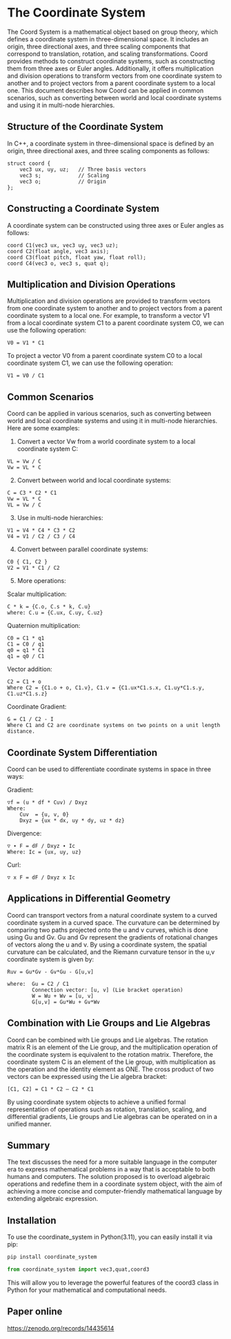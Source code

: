 # The Coordinate System
The Coord System is a mathematical object based on group theory, which defines a coordinate system in three-dimensional space. It includes an origin, three directional axes, and three scaling components that correspond to translation, rotation, and scaling transformations. Coord provides methods to construct coordinate systems, such as constructing them from three axes or Euler angles. Additionally, it offers multiplication and division operations to transform vectors from one coordinate system to another and to project vectors from a parent coordinate system to a local one. This document describes how Coord can be applied in common scenarios, such as converting between world and local coordinate systems and using it in multi-node hierarchies.

## Structure of the Coordinate System

In C++, a coordinate system in three-dimensional space is defined by an origin, three directional axes, and three scaling components as follows:

```
struct coord {
    vec3 ux, uy, uz;   // Three basis vectors
    vec3 s;            // Scaling
    vec3 o;            // Origin
};
```

## Constructing a Coordinate System

A coordinate system can be constructed using three axes or Euler angles as follows:

```
coord C1(vec3 ux, vec3 uy, vec3 uz);
coord C2(float angle, vec3 axis); 
coord C3(float pitch, float yaw, float roll);
coord C4(vec3 o, vec3 s, quat q); 
```

## Multiplication and Division Operations

Multiplication and division operations are provided to transform vectors from one coordinate system to another and to project vectors from a parent coordinate system to a local one. For example, to transform a vector V1 from a local coordinate system C1 to a parent coordinate system C0, we can use the following operation:

```
V0 = V1 * C1
```

To project a vector V0 from a parent coordinate system C0 to a local coordinate system C1, we can use the following operation:

```
V1 = V0 / C1
```

## Common Scenarios

Coord can be applied in various scenarios, such as converting between world and local coordinate systems and using it in multi-node hierarchies. Here are some examples:

1. Convert a vector Vw from a world coordinate system to a local coordinate system C:

```
VL = Vw / C   
Vw = VL * C 
```

2. Convert between world and local coordinate systems:

```
C = C3 * C2 * C1
Vw = VL * C
VL = Vw / C
```

3. Use in multi-node hierarchies:

```
V1 = V4 * C4 * C3 * C2 
V4 = V1 / C2 / C3 / C4
```

4. Convert between parallel coordinate systems:

```
C0 { C1, C2 }
V2 = V1 * C1 / C2
```

5. More operations:

Scalar multiplication:

```
C * k = {C.o, C.s * k, C.u}
where: C.u = {C.ux, C.uy, C.uz}
```

Quaternion multiplication:

```
C0 = C1 * q1 
C1 = C0 / q1
q0 = q1 * C1
q1 = q0 / C1
```

Vector addition:

```
C2 = C1 + o
Where C2 = {C1.o + o, C1.v}, C1.v = {C1.ux*C1.s.x, C1.uy*C1.s.y, C1.uz*C1.s.z}
```

Coordinate Gradient:
```
G = C1 / C2 - I
Where C1 and C2 are coordinate systems on two points on a unit length distance.
```
## Coordinate System Differentiation

Coord can be used to differentiate coordinate systems in space in three ways:

Gradient: 

```
▽f = (u * df * Cuv) / Dxyz
Where:
    Cuv  = {u, v, 0}
    Dxyz = {ux * dx, uy * dy, uz * dz}
```

Divergence:

```
▽ ∙ F = dF / Dxyz ∙ Ic
Where: Ic = {ux, uy, uz}
```

Curl:

```
▽ x F = dF / Dxyz x Ic
```

## Applications in Differential Geometry

Coord can transport vectors from a natural coordinate system to a curved coordinate system in a curved space. The curvature can be determined by comparing two paths projected onto the u and v curves, which is done using Gu and Gv. Gu and Gv represent the gradients of rotational changes of vectors along the u and v. By using a coordinate system, the spatial curvature can be calculated, and the Riemann curvature tensor in the u,v coordinate system is given by:

```
Ruv = Gu*Gv - Gv*Gu - G[u,v]

where:  Gu = C2 / C1
        Connection vector: [u, v] (Lie bracket operation)
        W = Wu + Wv = [u, v]
        G[u,v] = Gu*Wu + Gv*Wv
```
## Combination with Lie Groups and Lie Algebras

Coord can be combined with Lie groups and Lie algebras. The rotation matrix R is an element of the Lie group, and the multiplication operation of the coordinate system is equivalent to the rotation matrix. Therefore, the coordinate system C is an element of the Lie group, with multiplication as the operation and the identity element as ONE. The cross product of two vectors can be expressed using the Lie algebra bracket:  
```
[C1, C2] = C1 * C2 – C2 * C1
```
By using coordinate system objects to achieve a unified formal representation of operations such as rotation, translation, scaling, and differential gradients, Lie groups and Lie algebras can be operated on in a unified manner.

## Summary

The text discusses the need for a more suitable language in the computer era to express mathematical problems in a way that is acceptable to both humans and computers. The solution proposed is to overload algebraic operations and redefine them in a coordinate system object, with the aim of achieving a more concise and computer-friendly mathematical language by extending algebraic expression.

## Installation

To use the coordinate_system in Python(3.11), you can easily install it via pip:

```bash
pip install coordinate_system
```

```python
from coordinate_system import vec3,quat,coord3
```
This will allow you to leverage the powerful features of the coord3 class in Python for your mathematical and computational needs.

## Paper online
https://zenodo.org/records/14435614
